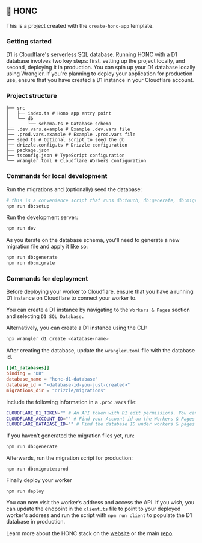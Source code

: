## 🪿 HONC

This is a project created with the `create-honc-app` template. 

### Getting started
[D1](https://developers.cloudflare.com/d1/) is Cloudflare's serverless SQL database. Running HONC with a D1 database involves two key steps: first, setting up the project locally, and second, deploying it in production. You can spin up your D1 database locally using Wrangler. If you're planning to deploy your application for production use, ensure that you have created a D1 instance in your Cloudflare account.

### Project structure

```#
├── src
│   ├── index.ts # Hono app entry point
│   └── db
│       └── schema.ts # Database schema
├── .dev.vars.example # Example .dev.vars file
├── .prod.vars.example # Example .prod.vars file
├── seed.ts # Optional script to seed the db
├── drizzle.config.ts # Drizzle configuration
├── package.json
├── tsconfig.json # TypeScript configuration
└── wrangler.toml # Cloudflare Workers configuration
```

### Commands for local development

Run the migrations and (optionally) seed the database:

```sh
# this is a convenience script that runs db:touch, db:generate, db:migrate, and db:seed
npm run db:setup
```

Run the development server:

```sh
npm run dev
```

As you iterate on the database schema, you'll need to generate a new migration file and apply it like so:

```sh
npm run db:generate
npm run db:migrate
```

### Commands for deployment

Before deploying your worker to Cloudflare, ensure that you have a running D1 instance on Cloudflare to connect your worker to.

You can create a D1 instance by navigating to the `Workers & Pages` section and selecting `D1 SQL Database.`

Alternatively, you can create a D1 instance using the CLI:

```sh
npx wrangler d1 create <database-name>
```

After creating the database, update the `wrangler.toml` file with the database id.

```toml
[[d1_databases]]
binding = "DB"
database_name = "honc-d1-database"
database_id = "<database-id-you-just-created>"
migrations_dir = "drizzle/migrations"
```

Include the following information in a `.prod.vars` file:

```sh
CLOUDFLARE_D1_TOKEN="" # An API token with D1 edit permissions. You can create API tokens from your Cloudflare profile
CLOUDFLARE_ACCOUNT_ID="" # Find your Account id on the Workers & Pages overview (upper right)
CLOUDFLARE_DATABASE_ID="" # Find the database ID under workers & pages under D1 SQL Database and by selecting the created database
```

If you haven’t generated the migration files yet, run:
```shell
npm run db:generate
```

Afterwards, run the migration script for production:
```shell
npm run db:migrate:prod
```

Finally deploy your worker
```shell 
npm run deploy
```

You can now visit the worker’s address and access the API. If you wish, you can update the endpoint in the `client.ts` file to point to your deployed worker's address and run the script with `npm run client` to populate the D1 database in production.

Learn more about the HONC stack on the [website](https://honc.dev) or the main [repo](https://github.com/fiberplane/create-honc-app).

